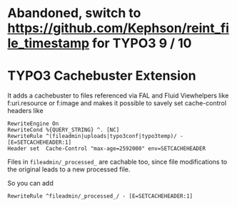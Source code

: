 # Abandoned, switch to https://github.com/Kephson/reint_file_timestamp for TYPO3 9 / 10

# TYPO3 Cachebuster Extension

It adds a cachebuster to files referenced via FAL and Fluid Viewhelpers like f:uri.resource or f:image and makes it possible to savely set cache-control headers like

```
RewriteEngine On
RewriteCond %{QUERY_STRING} ^. [NC]
RewriteRule ^(fileadmin|uploads|typo3conf|typo3temp)/ - [E=SETCACHEHEADER:1]
Header set  Cache-Control "max-age=2592000" env=SETCACHEHEADER
```

Files in `fileadmin/_processed_` are cachable too, since file modifications to the original leads to a new processed file.

So you can add

```
RewriteRule ^fileadmin/_processed_/ - [E=SETCACHEHEADER:1]
```
